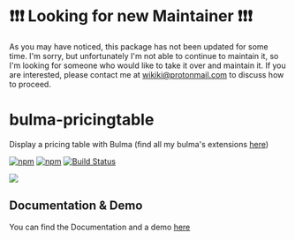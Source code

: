 # :exclamation::exclamation::exclamation: Looking for new Maintainer :exclamation::exclamation::exclamation:
As you may have noticed, this package has not been updated for some time. I'm sorry, but unfortunately I'm not able to continue to maintain it, so I'm looking for someone who would like to take it over and maintain it. If you are interested, please contact me at wikiki@protonmail.com to discuss how to proceed.

# bulma-pricingtable
Display a pricing table with Bulma
(find all my bulma's extensions [here](https://wikiki.github.io/))

[![npm](https://img.shields.io/npm/v/bulma-pricingtable.svg)](https://www.npmjs.com/package/bulma-pricingtable)
[![npm](https://img.shields.io/npm/dm/bulma-pricingtable.svg)](https://www.npmjs.com/package/bulma-pricingtable)
[![Build Status](https://travis-ci.org/Wikiki/bulma-pricingtable.svg?branch=master)](https://travis-ci.org/Wikiki/bulma-pricingtable)

<img src="./pricingtable-example.png">

Documentation & Demo
---
You can find the Documentation and a demo [here](https://wikiki.github.io/components/pricingtable/)

